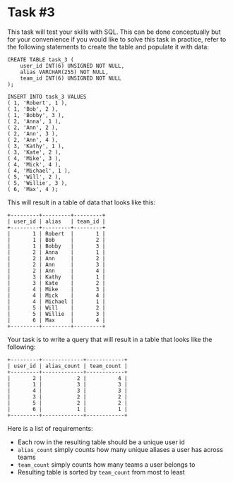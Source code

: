 # Task \#3

This task will test your skills with SQL. This can be done conceptually but for your convenience if you would like to solve this task in practice, refer to the following statements to create the table and populate it with data:

```
CREATE TABLE task_3 (
    user_id INT(6) UNSIGNED NOT NULL,
    alias VARCHAR(255) NOT NULL,
    team_id INT(6) UNSIGNED NOT NULL
);
```

```
INSERT INTO task_3 VALUES
( 1, 'Robert', 1 ),
( 1, 'Bob', 2 ),
( 1, 'Bobby', 3 ),
( 2, 'Anna', 1 ),
( 2, 'Ann', 2 ),
( 2, 'Ann', 3 ),
( 2, 'Ann', 4 ),
( 3, 'Kathy', 1 ),
( 3, 'Kate', 2 ),
( 4, 'Mike', 3 ),
( 4, 'Mick', 4 ),
( 4, 'Michael', 1 ),
( 5, 'Will', 2 ),
( 5, 'Willie', 3 ),
( 6, 'Max', 4 );
```

This will result in a table of data that looks like this:

```
+---------+---------+---------+
| user_id | alias   | team_id |
+---------+---------+---------+
|       1 | Robert  |       1 |
|       1 | Bob     |       2 |
|       1 | Bobby   |       3 |
|       2 | Anna    |       1 |
|       2 | Ann     |       2 |
|       2 | Ann     |       3 |
|       2 | Ann     |       4 |
|       3 | Kathy   |       1 |
|       3 | Kate    |       2 |
|       4 | Mike    |       3 |
|       4 | Mick    |       4 |
|       4 | Michael |       1 |
|       5 | Will    |       2 |
|       5 | Willie  |       3 |
|       6 | Max     |       4 |
+---------+---------+---------+
```

Your task is to write a query that will result in a table that looks like the following:

```
+---------+-------------+------------+
| user_id | alias_count | team_count |
+---------+-------------+------------+
|       2 |           2 |          4 |
|       1 |           3 |          3 |
|       4 |           3 |          3 |
|       3 |           2 |          2 |
|       5 |           2 |          2 |
|       6 |           1 |          1 |
+---------+-------------+------------+
```

Here is a list of requirements:

- Each row in the resulting table should be a unique user id
- `alias_count` simply counts how many unique aliases a user has across teams
- `team_count` simply counts how many teams a user belongs to
- Resulting table is sorted by `team_count` from most to least
